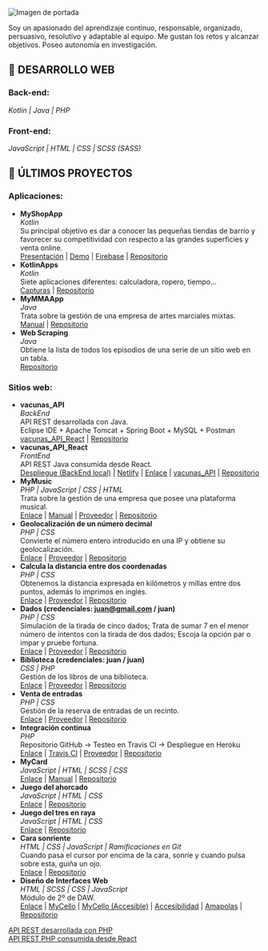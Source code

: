 ![Imagen de portada](https://media-exp1.licdn.com/dms/image/C4D16AQFzwVLndKpsTA/profile-displaybackgroundimage-shrink_200_800/0/1599409951425?e=1617235200&v=beta&t=mMKTUSIpZ34jB9Zq4Rz6Cs0xdy3PrTKBAZuY9np4SE8)  
  
Soy un apasionado del aprendizaje continuo, responsable, organizado, persuasivo, resolutivo y adaptable al equipo. Me gustan los retos y alcanzar objetivos. Poseo autonomía en investigación.  
## :page_with_curl: DESARROLLO WEB
### Back-end:
_Kotlin | Java | PHP_  
### Front-end:
_JavaScript | HTML | CSS | SCSS (SASS)_  
## :closed_book: ÚLTIMOS PROYECTOS
### Aplicaciones:
* __MyShopApp__  
_Kotlin_  
Su principal objetivo es dar a conocer las pequeñas tiendas de barrio y favorecer su competitividad con respecto a las grandes superficies y venta online.  
[Presentación](https://luisvalles92.github.io/Contenedor/MyShopApp/Presentación%20MyShop.pdf) | [Demo](https://www.dropbox.com/s/z72u9lwnp6bkkmc/MyShop%20Demo.mp4?dl=0) | [Firebase](https://console.firebase.google.com) | [Repositorio](https://github.com/LuisValles92/MyShopApp)
* __KotlinApps__  
_Kotlin_  
Siete aplicaciones diferentes: calculadora, ropero, tiempo...  
[Capturas](https://luisvalles92.github.io/Contenedor/KotlinApps/Capturas.pdf) | [Repositorio](https://github.com/LuisValles92/KotlinApps)
* __MyMMAApp__  
_Java_  
Trata sobre la gestión de una empresa de artes marciales mixtas.  
[Manual](https://luisvalles92.github.io/Contenedor/MyMMAApp/MANUAL%20DE%20USUARIO%20-%20LUIS%20VALLES%20PASTOR.pdf) | [Repositorio](https://github.com/LuisValles92/MyMMAApp)
* __Web Scraping__  
_Java_  
Obtiene la lista de todos los episodios de una serie de un sitio web en un tabla.  
[Repositorio](https://github.com/LuisValles92/Practica_Maven_LuisVP)
### Sitios web:
* __vacunas_API__  
_BackEnd_  
API REST desarrollada con Java.  
Eclipse IDE + Apache Tomcat + Spring Boot + MySQL + Postman  
[vacunas_API_React](https://github.com/LuisValles92/vacunas_API_React) | [Repositorio](https://github.com/LuisValles92/vacunas_API)
* __vacunas_API_React__  
_FrontEnd_  
API REST Java consumida desde React.  
[Despliegue (BackEnd local)](https://602ebe42d17311162f5e5004--vacunasapi.netlify.app) | [Netlify](https://app.netlify.com) | [Enlace](https://dev.to/crisfer4217/desplegar-app-de-react-js-en-netlify-en-menos-de-5-min-3li9) | [vacunas_API](https://github.com/LuisValles92/vacunas_API) | [Repositorio](https://github.com/LuisValles92/vacunas_API_React)
* __MyMusic__  
_PHP | JavaScript | CSS | HTML_  
Trata sobre la gestión de una empresa que posee una plataforma musical.  
[Enlace](http://mymusic.42web.io) | [Manual](https://luisvalles92.github.io/Contenedor/MyMusic/MANUAL%20DE%20USUARIO%20-%20LUIS%20VALLES%20PASTOR.pdf) | [Proveedor](https://app.infinityfree.net/login) | [Repositorio](https://github.com/LuisValles92/MyMusic)
* __Geolocalización de un número decimal__  
_PHP | CSS_  
Convierte el número entero introducido en una IP y obtiene su geolocalización.  
[Enlace](https://practicacomposerlv92.herokuapp.com) | [Proveedor](https://dashboard.heroku.com/apps) | [Repositorio](https://github.com/LuisValles92/Practica_Composer)
* __Calcula la distancia entre dos coordenadas__  
_PHP | CSS_  
Obtenemos la distancia expresada en kilómetros y millas entre dos puntos, además lo imprimos en inglés.  
[Enlace](https://examendawlv92.herokuapp.com) | [Proveedor](https://dashboard.heroku.com/apps) | [Repositorio](https://github.com/LuisValles92/ExamenDAW)
* __Dados (credenciales: juan@gmail.com / juan)__  
_PHP | CSS_  
Simulación de la tirada de cinco dados; Trata de sumar 7 en el menor número de intentos con la tirada de dos dados; Escoja la opción par o impar y pruebe fortuna.  
[Enlace](https://practicaapachelv92.herokuapp.com) | [Proveedor](https://dashboard.heroku.com/apps) | [Repositorio](https://github.com/LuisValles92/Practica_Apache)
* __Biblioteca (credenciales: juan / juan)__  
_CSS | PHP_  
Gestión de los libros de una biblioteca.  
[Enlace](http://crudmvcbiblioteca.42web.io) | [Proveedor](https://app.infinityfree.net/login) | [Repositorio](https://github.com/LuisValles92/CRUD_MVC_Biblioteca)
* __Venta de entradas__  
_PHP | CSS_  
Gestión de la reserva de entradas de un recinto.  
[Enlace](http://ventaentradas.42web.io) | [Proveedor](https://app.infinityfree.net/login) | [Repositorio](https://github.com/LuisValles92/Venta_entradas)
* __Integración continua__  
_PHP_  
Repositorio GitHub -> Testeo en Travis CI -> Despliegue en Heroku  
[Enlace](https://practicaiclv92.herokuapp.com) | [Travis CI](https://travis-ci.org) | [Proveedor](https://dashboard.heroku.com/apps) | [Repositorio](https://github.com/LuisValles92/PracticaIC)
* __MyCard__  
_JavaScript | HTML | SCSS | CSS_  
[Enlace](https://luisvalles92.github.io/MyCard) | [Manual](https://luisvalles92.github.io/Contenedor/MyCard/MANUAL%20-%20LUIS%20VALLES%20PASTOR.pdf) | [Repositorio](https://github.com/LuisValles92/MyCard)
* __Juego del ahorcado__  
_JavaScript | HTML | CSS_  
[Enlace](https://luisvalles92.github.io/AhorcadoJS) | [Repositorio](https://github.com/LuisValles92/AhorcadoJS)
* __Juego del tres en raya__  
_JavaScript | HTML | CSS_  
[Enlace](https://luisvalles92.github.io/TresEnRayaJS) | [Repositorio](https://github.com/LuisValles92/TresEnRayaJS)
* __Cara sonriente__  
_HTML | CSS | JavaScript | Ramificaciones en Git_  
Cuando pasa el cursor por encima de la cara, sonríe y cuando pulsa sobre esta, guiña un ojo.  
[Enlace](https://luisvalles92.github.io/CaraSonriente) | [Repositorio](https://github.com/LuisValles92/CaraSonriente)
* __Diseño de Interfaces Web__  
_HTML | SCSS | CSS | JavaScript_  
Módulo de 2º de DAW.  
[Enlace](https://luisvalles92.github.io/MyWeb) | [MyCello](https://luisvalles92.github.io/MyWeb/temario/tema3/practicas/recursos/responsive_images) | [MyCello (Accesible)](https://luisvalles92.github.io/MyWeb/temario/tema5/practicas/recursos/responsive_images) | [Accesibilidad](https://luisvalles92.github.io/MyWeb/temario/tema5/practicas/recursos/accesibilidad) | [Amapolas](https://luisvalles92.github.io/MyWeb/temario/tema3/practicas/recursos/ejercicio-1) | [Repositorio](https://github.com/LuisValles92/MyWeb)
  
  
[API REST desarrollada con PHP](https://github.com/LuisValles92/frameworks_API)  
[API REST PHP consumida desde React](https://github.com/LuisValles92/frameworks_API_React)  
  
<!--
**LuisValles92/LuisValles92** is a ✨ _special_ ✨ repository because its `README.md` (this file) appears on your GitHub profile.

Here are some ideas to get you started:

- 🔭 I’m currently working on ...
- 🌱 I’m currently learning ...
- 👯 I’m looking to collaborate on ...
- 🤔 I’m looking for help with ...
- 💬 Ask me about ...
- 📫 How to reach me: ...
- 😄 Pronouns: ...
- ⚡ Fun fact: ...
-->
